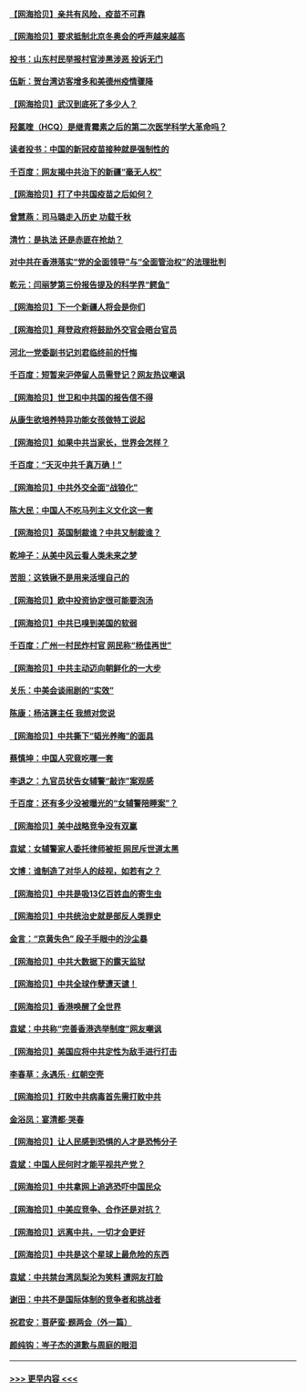 #### [【网海拾贝】亲共有风险，疫苗不可靠](../pages/nsc993/n12872224.md?t=04120451) 
#### [【网海拾贝】要求抵制北京冬奥会的呼声越来越高](../pages/nsc993/n12868962.md?t=04120451) 
#### [投书：山东村民举报村官涉黑涉恶 投诉无门](../pages/nsc993/n12869726.md?t=04120451) 
#### [伍新：贺台湾访客增多和美德州疫情骤降](../pages/nsc993/n12865651.md?t=04120451) 
#### [【网海拾贝】武汉到底死了多少人？](../pages/nsc993/n12863707.md?t=04120451) 
#### [羟氯喹（HCQ）是继青霉素之后的第二次医学科学大革命吗？](../pages/nsc993/n12638564.md?t=04120451) 
#### [读者投书：中国的新冠疫苗接种就是强制性的](../pages/nsc993/n12859932.md?t=04120451) 
#### [千百度：网友揭中共治下的新疆“毫无人权”](../pages/nsc993/n12858385.md?t=04120451) 
#### [【网海拾贝】打了中共国疫苗之后如何？](../pages/nsc993/n12857866.md?t=04120451) 
#### [曾慧燕：司马璐走入历史 功载千秋](../pages/nsc993/n12856996.md?t=04120451) 
#### [清竹：是执法 还是赤匪在抢劫？](../pages/nsc993/n12856952.md?t=04120451) 
#### [对中共在香港落实“党的全面领导”与“全面管治权”的法理批判](../pages/nsc993/n12856929.md?t=04120451) 
#### [乾元：闫丽梦第三份报告提及的科学界“鳄鱼”](../pages/nsc993/n12855985.md?t=04120451) 
#### [【网海拾贝】下一个新疆人将会是你们](../pages/nsc993/n12855864.md?t=04120451) 
#### [【网海拾贝】拜登政府将鼓励外交官会晤台官员](../pages/nsc993/n12853615.md?t=04120451) 
#### [河北一党委副书记刘君临终前的忏悔](../pages/nsc993/n12849420.md?t=04120451) 
#### [千百度：短暂来沪停留人员需登记？网友热议嘲讽](../pages/nsc993/n12853497.md?t=04120451) 
#### [【网海拾贝】世卫和中共国的报告信不得](../pages/nsc993/n12850902.md?t=04120451) 
#### [从康生欲培养特异功能女孩做特工说起](../pages/nsc993/n12849289.md?t=04120451) 
#### [【网海拾贝】如果中共当家长，世界会怎样？](../pages/nsc993/n12848436.md?t=04120451) 
#### [千百度：“天灭中共千真万确！”](../pages/nsc993/n12845659.md?t=04120451) 
#### [【网海拾贝】中共外交全面“战狼化”](../pages/nsc993/n12845607.md?t=04120451) 
#### [陈大民：中国人不吃马列主义文化这一套](../pages/nsc993/n12842496.md?t=04120451) 
#### [【网海拾贝】英国制裁谁？中共又制裁谁？](../pages/nsc993/n12840909.md?t=04120451) 
#### [乾坤子：从美中风云看人类未来之梦](../pages/nsc993/n12840590.md?t=04120451) 
#### [苦胆：这铁锹不是用来活埋自己的](../pages/nsc993/n12839512.md?t=04120451) 
#### [【网海拾贝】欧中投资协定很可能要泡汤](../pages/nsc993/n12835122.md?t=04120451) 
#### [【网海拾贝】中共已嗅到美国的软弱](../pages/nsc993/n12832411.md?t=04120451) 
#### [千百度：广州一村民炸村官 网民称“杨佳再世”](../pages/nsc993/n12832380.md?t=04120451) 
#### [【网海拾贝】中共主动迈向朝鲜化的一大步](../pages/nsc993/n12829887.md?t=04120451) 
#### [关乐：中美会谈闹剧的“实效”](../pages/nsc993/n12826698.md?t=04120451) 
#### [陈康：杨洁篪主任  我想对您说](../pages/nsc993/n12826609.md?t=04120451) 
#### [【网海拾贝】中共撕下“韬光养晦”的面具](../pages/nsc993/n12826459.md?t=04120451) 
#### [蔡慎坤：中国人究竟吃哪一套](../pages/nsc993/n12826010.md?t=04120451) 
#### [李退之：九官员状告女辅警“敲诈”案观感](../pages/nsc993/n12823984.md?t=04120451) 
#### [千百度：还有多少没被曝光的“女辅警陪睡案”？](../pages/nsc993/n12822136.md?t=04120451) 
#### [【网海拾贝】美中战略竞争没有双赢](../pages/nsc993/n12822105.md?t=04120451) 
#### [袁斌：女辅警家人委托律师被拒 网民斥世道太黑](../pages/nsc993/n12822004.md?t=04120451) 
#### [文博：谁制造了对华人的歧视，如若有之？](../pages/nsc993/n12821635.md?t=04120451) 
#### [【网海拾贝】中共是吸13亿百姓血的寄生虫](../pages/nsc993/n12819191.md?t=04120451) 
#### [【网海拾贝】中共统治史就是部反人类罪史](../pages/nsc993/n12816738.md?t=04120451) 
#### [金言：“京黄失色” 段子手眼中的沙尘暴](../pages/nsc993/n12815700.md?t=04120451) 
#### [【网海拾贝】中共大数据下的露天监狱](../pages/nsc993/n12811075.md?t=04120451) 
#### [【网海拾贝】中共全球作孽遭天谴！](../pages/nsc993/n12810258.md?t=04120451) 
#### [【网海拾贝】香港唤醒了全世界](../pages/nsc993/n12809100.md?t=04120451) 
#### [袁斌：中共称“完善香港选举制度”网友嘲讽](../pages/nsc993/n12808994.md?t=04120451) 
#### [【网海拾贝】美国应将中共定性为敌手进行打击](../pages/nsc993/n12806870.md?t=04120451) 
#### [李春草：永遇乐 · 红朝空壳](../pages/nsc993/n12805365.md?t=04120451) 
#### [【网海拾贝】打败中共病毒首先需打败中共](../pages/nsc993/n12803930.md?t=04120451) 
#### [金浴凤：宴清都‧哭春](../pages/nsc993/n12801601.md?t=04120451) 
#### [【网海拾贝】让人民感到恐惧的人才是恐怖分子](../pages/nsc993/n12799347.md?t=04120451) 
#### [袁斌：中国人民何时才能平视共产党？](../pages/nsc993/n12799306.md?t=04120451) 
#### [【网海拾贝】中共拿网上追逃恐吓中国民众](../pages/nsc993/n12796905.md?t=04120451) 
#### [【网海拾贝】中美应竞争、合作还是对抗？](../pages/nsc993/n12794675.md?t=04120451) 
#### [【网海拾贝】远离中共，一切才会更好](../pages/nsc993/n12793572.md?t=04120451) 
#### [【网海拾贝】中共是这个星球上最危险的东西](../pages/nsc993/n12791400.md?t=04120451) 
#### [袁斌：中共禁台湾凤梨沦为笑料 遭网友打脸](../pages/nsc993/n12791335.md?t=04120451) 
#### [谢田：中共不是国际体制的竞争者和挑战者](../pages/nsc993/n12791212.md?t=04120451) 
#### [祝君安：菩萨蛮·题两会（外一篇）](../pages/nsc993/n12786801.md?t=04120451) 
#### [颜纯钩：岑子杰的道歉与周庭的眼泪](../pages/nsc993/n12786775.md?t=04120451) 

----
#### [ >>> 更早内容 <<< ](../indexes/nsc993-earlier.md)
